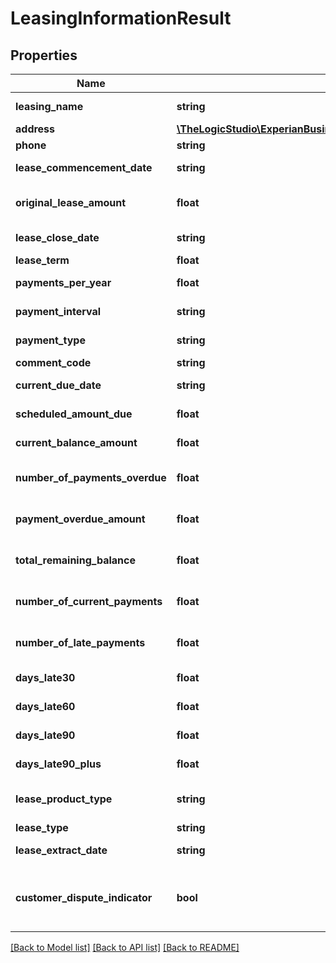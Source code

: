 # LeasingInformationResult

## Properties
Name | Type | Description | Notes
------------ | ------------- | ------------- | -------------
**leasing_name** | **string** | Lease name | [optional] 
**address** | [**\TheLogicStudio\ExperianBusinessesPHP\Model\LeasingInformationResultAddress**](LeasingInformationResultAddress.md) |  | [optional] 
**phone** | **string** | Phone | [optional] 
**lease_commencement_date** | **string** | Lease start date | [optional] 
**original_lease_amount** | **float** | Original lease amount | [optional] 
**lease_close_date** | **string** | Lease close date | [optional] 
**lease_term** | **float** | Lease term | [optional] 
**payments_per_year** | **float** | Payments per year | [optional] 
**payment_interval** | **string** | Payment interval | [optional] 
**payment_type** | **string** | Payment type | [optional] 
**comment_code** | **string** | Comments | [optional] 
**current_due_date** | **string** | Current due date | [optional] 
**scheduled_amount_due** | **float** | Scheduled amount due | [optional] 
**current_balance_amount** | **float** | Current balance | [optional] 
**number_of_payments_overdue** | **float** | Number of payments overdue | [optional] 
**payment_overdue_amount** | **float** | Payment overdue amount | [optional] 
**total_remaining_balance** | **float** | Total remaining balance | [optional] 
**number_of_current_payments** | **float** | Number of current payments | [optional] 
**number_of_late_payments** | **float** | Number of late payments | [optional] 
**days_late30** | **float** | Days late 30 | [optional] 
**days_late60** | **float** | Days late 60 | [optional] 
**days_late90** | **float** | Days late 90 | [optional] 
**days_late90_plus** | **float** | Days late 90+ | [optional] 
**lease_product_type** | **string** | Lease product type | [optional] 
**lease_type** | **string** | Lease type | [optional] 
**lease_extract_date** | **string** | Lease extract date | [optional] 
**customer_dispute_indicator** | **bool** | If true indicates a customer dispute is on file | [optional] 

[[Back to Model list]](../README.md#documentation-for-models) [[Back to API list]](../README.md#documentation-for-api-endpoints) [[Back to README]](../README.md)


